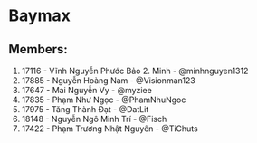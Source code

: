 # Baymax
## Members:
1. 17116 - Vĩnh Nguyễn Phước Bảo 2. Minh - @minhnguyen1312
3. 17885 - Nguyễn Hoàng Nam - @Visionman123 
3. 17647 - Mai Nguyễn Vy - @myziee
4. 17835 - Phạm Như Ngọc - @PhamNhuNgoc
5. 17975 - Tăng Thành Đạt - @DatLit
6. 18148 - Nguyễn Ngô Minh Trí - @Fisch
7. 17422 - Phạm Trương Nhật Nguyên - @TiChuts